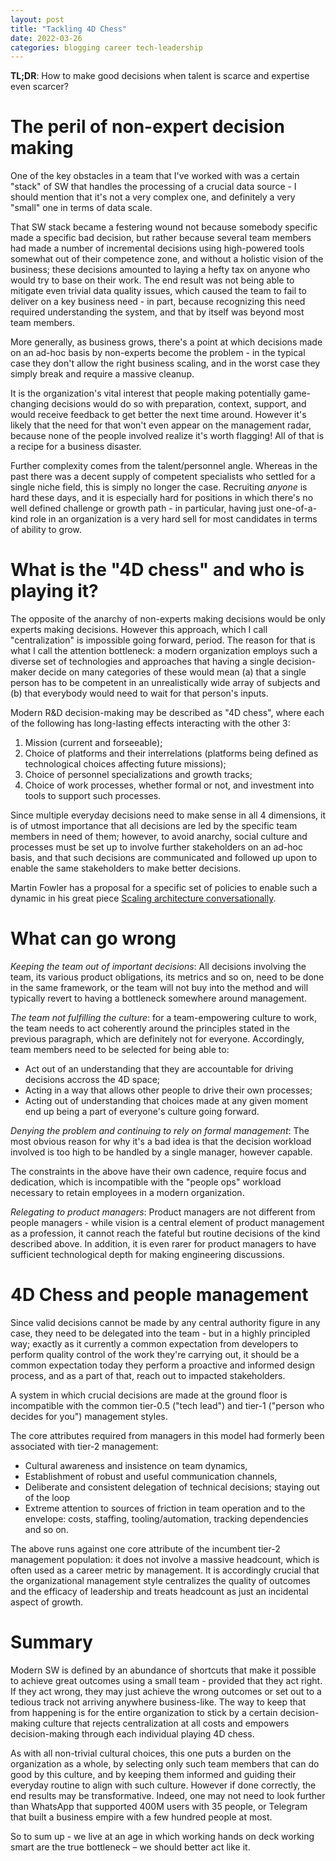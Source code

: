 ```yaml
---
layout: post
title: "Tackling 4D Chess"
date: 2022-03-26
categories: blogging career tech-leadership
---
```

**TL;DR**: How to make good decisions when talent is scarce and expertise even scarcer?

# The peril of non-expert decision making
One of the key obstacles in a team that I've worked with was a certain "stack" of SW that handles the processing of a crucial data source - I should mention that it's not a very complex one, and definitely a very "small" one in terms of data scale.

That SW stack became a festering wound not because somebody specific made a specific bad decision, but rather because several team members had made a number of incremental decisions using high-powered tools somewhat out of their competence zone, and without a holistic vision of the business; these decisions amounted to laying a hefty tax on anyone who would try to base on their work. The end result was not being able to mitigate even trivial data quality issues, which caused the team to fail to deliver on a key business need - in part, because recognizing this need required understanding the system, and that by itself was beyond most team members.

More generally, as business grows, there's a point at which decisions made on an ad-hoc basis by non-experts become the problem - in the typical case they don't allow the right business scaling, and in the worst case they simply break and require a massive cleanup.

It is the organization's vital interest that people making potentially game-changing decisions would do so with preparation, context, support, and would receive feedback to get better the next time around. However it's likely that the need for that won't even appear on the management radar, because none of the people involved realize it's worth flagging! All of that is a recipe for a business disaster.

Further complexity comes from the talent/personnel angle. Whereas in the past there was a decent supply of competent specialists who settled for a single niche field, this is simply no longer the case. Recruiting *anyone* is hard these days, and it is especially hard for positions in which there's no well defined challenge or growth path - in particular, having just one-of-a-kind role in an organization is a very hard sell for most candidates in terms of ability to grow.

# What is the "4D chess" and who is playing it?
The opposite of the anarchy of non-experts making decisions would be only experts making decisions. However this approach, which I call "centralization" is impossible going forward, period. The reason for that is what I call the attention bottleneck: a modern organization employs such a diverse set of technologies and approaches that having a single decision-maker decide on many categories of these would mean (a) that a single person has to be competent in an unrealistically wide array of subjects and (b) that everybody would need to wait for that person's inputs.

Modern R&D decision-making may be described as "4D chess", where each of the following has long-lasting effects interacting with the other 3:

1. Mission (current and forseeable);
2. Choice of platforms and their interrelations (platforms being defined as technological choices affecting future missions);
3. Choice of personnel specializations and growth tracks;
4. Choice of work processes, whether formal or not, and investment into tools to support such processes.

Since multiple everyday decisions need to make sense in all 4 dimensions, it is of utmost importance that all decisions are led by the specific team members in need of them; however, to avoid anarchy, social culture and processes must be set up to involve further stakeholders on an ad-hoc basis, and that such decisions are communicated and followed up upon to enable the same stakeholders to make better decisions.

Martin Fowler has a proposal for a specific set of policies to enable such a dynamic in his great piece [Scaling architecture conversationally](https://martinfowler.com/articles/scaling-architecture-conversationally.html). 

# What can go wrong
*Keeping the team out of important decisions*: All decisions involving the team, its various product obligations, its metrics and so on, need to be done in the same framework, or the team will not buy into the method and will typically revert to having a bottleneck somewhere around management.

*The team not fulfilling the culture*: for a team-empowering culture to work, the team needs to act coherently around the principles stated in the previous paragraph, which are definitely not for everyone. Accordingly, team members need to be selected for being able to:
- Act out of an understanding that they are accountable for driving decisions accross the 4D space;
- Acting in a way that allows other people to drive their own processes;
- Acting out of understanding that choices made at any given moment end up being a part of everyone's culture going forward.

*Denying the problem and continuing to rely on formal management*: The most obvious reason for why it's a bad idea is that the decision workload involved is too high to be handled by a single manager, however capable.

The constraints in the above have their own cadence, require focus and dedication, which is incompatible with the "people ops" workload necessary to retain employees in a modern organization.

*Relegating to product managers*: Product managers are not different from people managers - while vision is a central element of product management as a profession, it cannot reach the fateful but routine decisions of the kind described above. In addition, it is even rarer for product managers to have sufficient technological depth for making engineering discussions.

# 4D Chess and people management
Since valid decisions cannot be made by any central authority figure in any case, they need to be delegated into the team - but in a highly principled way; exactly as it currently a common expectation from developers to perform quality control of the work they're carrying out, it should be a common expectation today they perform a proactive and informed design process, and as a part of that, reach out to impacted stakeholders.

A system in which crucial decisions are made at the ground floor is incompatible with the common tier-0.5 ("tech lead") and tier-1 ("person who decides for you") management styles.

The core attributes required from managers in this model had formerly been associated with tier-2 management:
- Cultural awareness and insistence on team dynamics,
- Establishment of robust and useful communication channels,
- Deliberate and consistent delegation of technical decisions; staying out of the loop
- Extreme attention to sources of friction in team operation and to the envelope: costs, staffing, tooling/automation, tracking dependencies and so on.

The above runs against one core attribute of the incumbent tier-2 management population: it does not involve a massive headcount, which is often used as a career metric by management. It is accordingly crucial that the organizational management style centralizes the quality of outcomes and the efficacy of leadership and treats headcount as just an incidental aspect of growth.

# Summary
Modern SW is defined by an abundance of shortcuts that make it possible to achieve great outcomes using a small team - provided that they act right. If they act wrong, they may just achieve the wrong outcomes or set out to a tedious track not arriving anywhere business-like. The way to keep that from happening is for the entire organization to stick by a certain decision-making culture that rejects centralization at all costs and empowers decision-making through each individual playing 4D chess.

As with all non-trivial cultural choices, this one puts a burden on the organization as a whole, by selecting only such team members that can do good by this culture, and by keeping them informed and guiding their everyday routine to align with such culture. However if done correctly, the end results may be transformative. Indeed, one may not need to look further than WhatsApp that supported 400M users with 35 people, or Telegram that built a business empire with a few hundred people at most. 

So to sum up - we live at an age in which working hands on deck working smart are the true bottleneck – we should better act like it.

